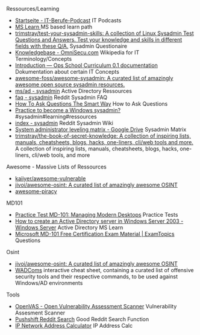 





Ressources/Learning
- [Startseite - IT-Berufe-Podcast](https://it-berufe-podcast.de/) IT Podcasts
- [MS Learn ](https://learn.microsoft.com/en-us/training/) MS based learn path
- [trimstray/test-your-sysadmin-skills: A collection of Linux Sysadmin Test Questions and Answers. Test your knowledge and skills in different fields  with these Q/A.](https://github.com/trimstray/test-your-sysadmin-skills) Sysadmin Questionaire
- [Knowledgebase - OmniSecu.com](https://www.omnisecu.com/knowledge.php) Wikipedia for IT Terminology/Concepts
- [Introduction — Ops School Curriculum 0.1 documentation](https://www.opsschool.org/introduction.html) Dokumentation about certain IT Concepts
- [awesome-foss/awesome-sysadmin: A curated list of amazingly awesome open source sysadmin resources.](https://github.com/awesome-foss/awesome-sysadmin) 
- [ms/ad - sysadmin](https://www.reddit.com/r/sysadmin/wiki/ms/ad/) Active Directory Ressources
- [faq - sysadmin](https://www.reddit.com/r/sysadmin/wiki/faq/) Reddit Sysadmin FAQ
- [How To Ask Questions The Smart Way](http://catb.org/~esr/faqs/smart-questions.html) How to Ask Questions
- [Practice to become a Windows sysadmin?](https://www.reddit.com/r/sysadmin/comments/3z7qd9/practice_to_become_a_windows_sysadmin/) #sysadmin#learning#ressources
- [index - sysadmin](https://www.reddit.com/r/sysadmin/wiki/index/) Reddit Sysadmin Wiki
- [System administrator leveling matrix - Google Drive](https://docs.google.com/spreadsheets/d/1FBr20VIOePQH2aAH2a_6irvdB1NOTHZaD8U5e2MOMiw/pub?output=html) Sysadmin Matrix
- [trimstray/the-book-of-secret-knowledge: A collection of inspiring lists, manuals, cheatsheets, blogs, hacks, one-liners, cli/web tools and more.](https://github.com/trimstray/the-book-of-secret-knowledge) A collection of inspiring lists, manuals, cheatsheets, blogs, hacks, one-liners, cli/web tools, and more


Awesome - Massive Lists of Ressources
- [kaiiyer/awesome-vulnerable](https://github.com/kaiiyer/awesome-vulnerable)
- [jivoi/awesome-osint: A curated list of amazingly awesome OSINT](https://github.com/jivoi/awesome-osint) 
- [awesome-piracy](https://github.com/Igglybuff/awesome-piracy/blob/master/readme.md) 

MD101
- [Practice Test MD-101: Managing Modern Desktops](https://forms.office.com/Pages/ResponsePage.aspx?id=DQSIkWdsW0yxEjajBLZtrQAAAAAAAAAAAAN__hmB6OFUMkg2WjJKR0k3UTZZNTY0WVhESjc4VFhGTS4u) Practice Tests
- [How to create an Active Directory server in Windows Server 2003 - Windows Server](https://learn.microsoft.com/en-us/troubleshoot/windows-server/identity/create-an-active-directory-server) Active Directory MS Learn
- [Microsoft MD-101 Free Certification Exam Material | ExamTopics](https://www.examtopics.com/exams/microsoft/md-101/) Questions



Osint
- [jivoi/awesome-osint: A curated list of amazingly awesome OSINT](https://github.com/jivoi/awesome-osint) 
- [WADComs](https://wadcoms.github.io/#) interactive cheat sheet, containing a curated list of offensive security tools and their respective commands, to be used against Windows/AD environments


Tools
- [OpenVAS - Open Vulnerability Assessment Scanner](https://www.openvas.org/) Vulnerability Assesment Scanner
- [Pushshift Reddit Search](https://redditsearch.io/) Good Reddit Search Function  
- [IP Network Address Calculator](https://codebox.net/pages/ip-network-address-calculator) IP Address Calc
